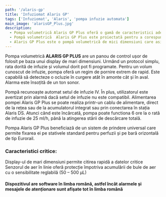 ```yaml
---
path: '/alaris-gp'
title: 'Infuziomat Alaris GP'
tags: ['Infuziomat', 'Alaris', 'pompa infuzie automata']
main_image: 'alarisGP_Plus.jpg'
description:
  - Pompa volumetrică Alaris GP Plus oferă o gamă de caracteristici adecvate terapiei cu medicamente, transfuziei de sânge şi alimentării parenterale, inclusiv  încărcarea setului intuitiv codificat prin culori, curăţarea simplă, uşa cu eliberare rapidă şi monitorizarea inteligentă a aerului în linie.
  - Pompă volumetrică  Alaris GP Plus este proiectată pentru a corespunde cerințelor referitoare la administrarea intravenoasă, terapia de susținere cu fluide, medicamente, transfuzii de sânge și alimentația parenterală și poate fi folosită în secțiile de medicină generală, terapie intensivă și reanimare, sălile de operații și secțiile de urgență.
  - Alaris GP Plus este o pompă volumetrică de mici dimensiuni care asigură infuzii corecte și precise pe un domeniu mare de rate de infuzie.
---
```


Pompa volumetrică **ALARIS GP PLUS** are un panou de control ușor de folosit pe baza unui display de mari dimensiuni. Urmând un protocol simplu, rata dorită de infuzie și volumul dorit pot fi programate. Pentru un volum cunoscut de infuzie, pompa oferă un regim de pornire extrem de rapid. Este capabilă să detecteze o ocluzie în curgere atât în amonte cât și în aval. Alarma este însoțită de un ton sonor.

Pompă recunoaște automat setul de infuzie IV. În plus, utilizatorul este avertizat prin alarmă dacă setul de infuzie nu este compatibil. Alimentarea pompei Alaris GP Plus se poate realiza printr-un cablu de alimentare, direct de la rețea sau de la acumulatorul integrat sau prin conectarea în stația Alaris DS. Atunci când este încărcată, pompa poate functiona 6 ore la o rată de infuzie de 25 ml/h, până la atingerea stării de descărcare totală.

Pompa Alaris GP Plus beneficiază de un sistem de prindere universal care permite fixarea ei pe stativele standard pentru perfuzii și pe bară orizontală de tip Eurorail.

### Caracteristici critice:

Display-ul de mari dimensiuni permite citirea rapidă a datelor critice
Senzorul de aer în linie oferă protecție împotriva acumulării de bule de aer cu o sensibilitate reglabilă (50 – 500 μL)

#### Dispozitivul are software în limba română, astfel încât alarmele și mesajele de atenționare sunt afișate tot în limba română
